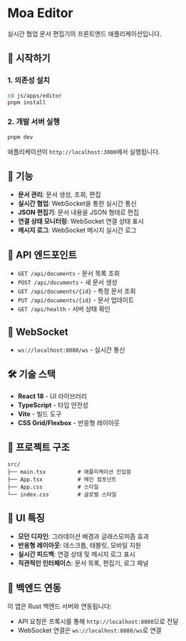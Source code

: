 # Moa Editor

실시간 협업 문서 편집기의 프론트엔드 애플리케이션입니다.

## 🚀 시작하기

### 1. 의존성 설치

```bash
cd js/apps/editor
pnpm install
```

### 2. 개발 서버 실행

```bash
pnpm dev
```

애플리케이션이 `http://localhost:3000`에서 실행됩니다.

## 🔧 기능

- **문서 관리**: 문서 생성, 조회, 편집
- **실시간 협업**: WebSocket을 통한 실시간 통신
- **JSON 편집기**: 문서 내용을 JSON 형태로 편집
- **연결 상태 모니터링**: WebSocket 연결 상태 표시
- **메시지 로그**: WebSocket 메시지 실시간 로그

## 📡 API 엔드포인트

- `GET /api/documents` - 문서 목록 조회
- `POST /api/documents` - 새 문서 생성
- `GET /api/documents/{id}` - 특정 문서 조회
- `PUT /api/documents/{id}` - 문서 업데이트
- `GET /api/health` - 서버 상태 확인

## 🔌 WebSocket

- `ws://localhost:8080/ws` - 실시간 통신

## 🛠️ 기술 스택

- **React 18** - UI 라이브러리
- **TypeScript** - 타입 안전성
- **Vite** - 빌드 도구
- **CSS Grid/Flexbox** - 반응형 레이아웃

## 📁 프로젝트 구조

```
src/
├── main.tsx          # 애플리케이션 진입점
├── App.tsx           # 메인 컴포넌트
├── App.css           # 스타일
└── index.css         # 글로벌 스타일
```

## 🎨 UI 특징

- **모던 디자인**: 그라데이션 배경과 글래스모피즘 효과
- **반응형 레이아웃**: 데스크톱, 태블릿, 모바일 지원
- **실시간 피드백**: 연결 상태 및 메시지 로그 표시
- **직관적인 인터페이스**: 문서 목록, 편집기, 로그 패널

## 🔄 백엔드 연동

이 앱은 Rust 백엔드 서버와 연동됩니다:

- API 요청은 프록시를 통해 `http://localhost:8080`으로 전달
- WebSocket 연결은 `ws://localhost:8080/ws`로 연결
